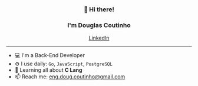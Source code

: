 <h3 align="center">👋 Hi there!</h3>
<h3 align="center">I'm Douglas Coutinho</h3>
<p align="center">
  <a href="https://www.linkedin.com/in/coutinho-douglas/">LinkedIn</a>
</p>

---

- 💻 I'm  a Back-End Developer
- ⚙️ I use daily:  `Go`, `JavaScript`, `PostgreSQL`
- 🌱 Learning all about **C Lang**
- 📫 Reach me: eng.doug.coutinho@gmail.com 
